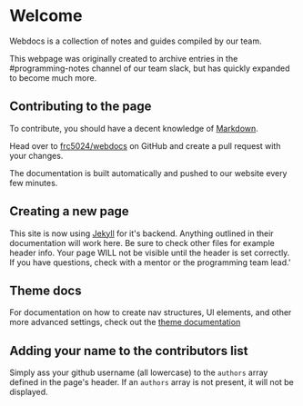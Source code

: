 # Welcome
Webdocs is a collection of notes and guides compiled by our team. 

This webpage was originally created to archive entries in the #programming-notes channel of our team slack, but has quickly expanded to become much more.

## Contributing to the page
To contribute, you should have a decent knowledge of [Markdown](https://www.markdownguide.org/getting-started). 

Head over to [frc5024/webdocs](https://github.com/frc5024/webdocs) on GitHub and create a pull request with your changes.

The documentation is built automatically and pushed to our website every few minutes.

## Creating a new page
This site is now using [Jekyll](https://jekyllrb.com/) for it's backend. Anything outlined in their documentation will work here. Be sure to check other files for example header info. Your page WILL not be visible until the header is set correctly. If you have questions, check with a mentor or the programming team lead.'

## Theme docs
For documentation on how to create nav structures, UI elements, and other more advanced settings, check out the [theme documentation](https://pmarsceill.github.io/just-the-docs/)

## Adding your name to the contributors list
Simply ass your github username (all lowercase) to the `authors` array defined in the page's header. If an `authors` array is not present, it will not be displayed.